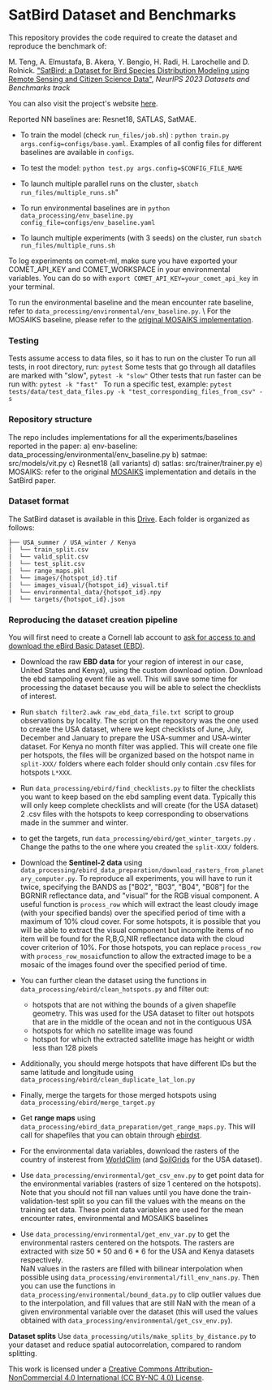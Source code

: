 # SatBird Dataset and Benchmarks

This repository provides the code required to create the dataset and reproduce the benchmark of:

M. Teng, A. Elmustafa, B. Akera, Y. Bengio, H. Radi, H. Larochelle and D. Rolnick. ["SatBird: a Dataset for Bird Species Distribution Modeling using Remote Sensing and Citizen Science Data"](), *NeurIPS 2023 Datasets and Benchmarks track*

You can also visit the project's website [here](https://satbird.github.io/).

Reported NN baselines are: Resnet18, SATLAS, SatMAE.

* To train the model (check `run_files/job.sh`) : `python train.py args.config=configs/base.yaml`. Examples of all config files for different baselines 
are available in `configs`.
* To test the model: `python test.py args.config=$CONFIG_FILE_NAME `

* To launch multiple parallel runs on the cluster, `sbatch run_files/multiple_runs.sh`"

* To run environmental baselines are in `python data_processing/env_baseline.py config_file=configs/env_baseline.yaml`

* To launch multiple experiments (with 3 seeds) on the cluster, run `sbatch run_files/multiple_runs.sh`

To log experiments on comet-ml, make sure you have exported your COMET_API_KEY and COMET_WORKSPACE in your environmental variables.
You can do so with `export COMET_API_KEY=your_comet_api_key` in your terminal.  

To run the environmental baseline and the mean encounter rate baseline, refer to `data_processing/environmental/env_baseline.py`. \\
For the MOSAIKS baseline, please refer to the [original MOSAIKS implementation](https://github.com/Global-Policy-Lab/mosaiks-paper).

### Testing
Tests assume access to data files, so it has to run on the cluster
To run all tests, in root directory, run: ```pytest```
Some tests that go through all datafiles are marked with "slow", ```pytest -k "slow"```
Other tests that run faster can be run with:  ```pytest -k "fast" ```
To run a specific test, example: ```pytest tests/data/test_data_files.py -k "test_corresponding_files_from_csv" -s```

### Repository structure

The repo includes implementations for all the experiments/baselines reported in the paper: 
a) env-baseline: data_processing/environmental/env_baseline.py 
b) satmae: src/models/vit.py 
c) Resnet18 (all variants)
d) satlas: src/trainer/trainer.py
e) MOSAIKS: refer to the original [MOSAIKS](https://www.mosaiks.org/) implementation and details in the SatBird paper. 


### Dataset format

The SatBird dataset is available in this [Drive](https://drive.google.com/drive/folders/1eaL2T7U9Imq_CTDSSillETSDJ1vxi5Wq).
Each folder is organized as follows:

```
├── USA_summer / USA_winter / Kenya
|  └── train_split.csv
|  └── valid_split.csv
|  └── test_split.csv
|  └── range_maps.pkl
|  └── images/{hotspot_id}.tif
|  └── images_visual/{hotspot_id}_visual.tif
|  └── environmental_data/{hotspot_id}.npy
|  └── targets/{hotspot_id}.json
```

### Reproducing the dataset creation pipeline

You will first need to create a Cornell lab account to [ask for access to and download the eBird Basic Dataset (EBD)](https://support.ebird.org/en/support/solutions/articles/48000838205-download-ebird-data). 
- Download the raw **EBD data** for your region of interest in our case, United States and Kenya), using the custom download option. Download the ebd sampoling event file as well. This will save some time for processing the dataset because you will be able to select the checklists of interest. 
- Run `sbatch filter2.awk raw_ebd_data_file.txt `script to group observations by locality. The script on the repository was the one used to create the USA dataset, where we kept checklists of June, July, December and January to prepare the USA-summer and USA-winter dataset. For Kenya no month filter was applied.
This will create one file per hotspots, the files will be organized based on the hotspot name in `split-XXX/`  folders where each folder should only contain .csv files for hotspots `L*XXX`. 
- Run  `data_processing/ebird/find_checklists.py` to filter the checklists you want to keep based on the ebd sampling event data. Typically this will only keep complete checklists and will create (for the USA dataset) 2 .csv files with the hotspots to keep corresponding to observations made in the summer and winter. 
- to get the targets, run `data_processing/ebird/get_winter_targets.py` . Change the paths to the one where you created the `split-XXX/` folders.


- Download the **Sentinel-2 data** using `data_processing/ebird_data_preparation/download_rasters_from_planetary_computer.py`. To reproduce all experiments, you will have to run it twice, specifying the BANDS as ["B02", "B03", "B04", "B08"] for the BGRNIR reflectance data, and "visual" for the RGB visual component. A useful function is `process_row` which will extract the least cloudy image (with your specified bands) over the specified period of time with a maximum of 10\% cloud cover. For some hotspots, it is possible that you will be able to extract the visual component but incomplte items of no item will be found for the R,B,G,NIR reflectance data with the cloud cover criterion of 10\%. For those hotspots, you can replace `process_row` with `process_row_mosaic`function to allow the extracted image to be a mosaic of the images found over the specified period of time.  

- You can further clean the dataset using the functions in `data_processing/ebird/clean_hotspots.py` and filter out:
    - hotspots that are not withing the bounds of a given shapefile geometry. This was used for the USA dataset to filter out hotspots that are in the middle of the ocean and not in the contiguous USA
    - hotspots for which no satellite image was found
    - hotspot for which the extracted satellite image has height or width less than 128 pixels
- Additionally, you should merge hotspots that have different IDs but the same latitude and longitude using `data_processing/ebird/clean_duplicate_lat_lon.py`
- Finally, merge the targets for those merged hotspots using `data_processing/ebird/merge_target.py`

- Get **range maps** using `data_processing/ebird_data_preparation/get_range_maps.py`. This will call for shapefiles that you can obtain through [ebirdst](https://ebird.github.io/ebirdst/).
- For the environmental data variables, download the rasters of the country of insterest from [WorldClim](https://www.worldclim.org/) (and [SoilGrids](https://soilgrids.org/) for the USA dataset). 


- Use `data_processing/environmental/get_csv_env.py` to get point data for the environmental variables (rasters of size 1 centered on the hotspots). Note that you should not fill nan values until you have done the train-validation-test split so you can fill the values with the means on the training set data. These point data variables are used for the mean encounter rates, environmental and MOSAIKS baselines 

- Use `data_processing/environmental/get_env_var.py` to get the environmental rasters centered on the hotspots. The rasters are extracted with size 50 * 50 and 6 * 6 for the USA and Kenya datasets respectively.  
NaN values in the rasters are filled with bilinear interpolation when possible using `data_processing/environmental/fill_env_nans.py`. Then you can use the functions in  `data_processing/environmental/bound_data.py` to clip outlier values due to the interpolation, and fill values that are still NaN with the mean of a given environmental variable over the dataset (this will used the values obtained with `data_processing/environmental/get_csv_env.py`). 

**Dataset splits**
Use `data_processing/utils/make_splits_by_distance.py` to your dataset and reduce spatial autocorrelation, compared to random splitting. 


This work is licensed under a
[Creative Commons Attribution-NonCommercial 4.0 International (CC BY-NC 4.0) License](https://creativecommons.org/licenses/by-nc/4.0/).
